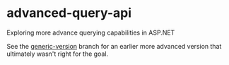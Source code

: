 # advanced-query-api
Exploring more advance querying capabilities in ASP.NET

See the [generic-version](https://github.com/finnlay-ernst/advanced-query-api/tree/generic-version) branch for an earlier more advanced version that ultimately wasn't right for the goal.
